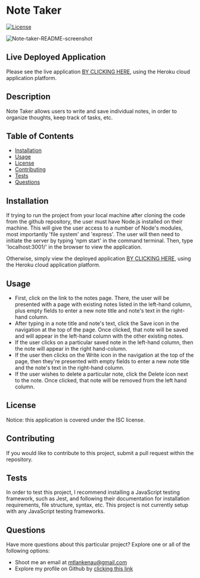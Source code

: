 # Note Taker
[![License](https://img.shields.io/badge/License-ISC-red.svg)](https://opensource.org/licenses/ISC)

![Note-taker-README-screenshot](https://user-images.githubusercontent.com/85750642/141697817-c25fee9b-f65c-4cb8-a15d-fd3eb3a1158d.jpg)

## Live Deployed Application
Please see the live application <a href="https://note-taker-mtlankenau.herokuapp.com/">BY CLICKING HERE</a>, using the Heroku cloud application platform.

## Description
Note Taker allows users to write and save individual notes, in order to organize thoughts, keep track of tasks, etc.

## Table of Contents
* [Installation](#installation)
* [Usage](#usage)
* [License](#license)
* [Contributing](#contributing)
* [Tests](#tests)
* [Questions](#questions)

<a name="install"></a>
## Installation
If trying to run the project from your local machine after cloning the code from the github repository, the user must have Node.js installed on their machine. This will give the user access to a number of Node's modules, most importantly 'file system' and 'express'. The user will then need to initiate the server by typing 'npm start' in the command terminal. Then, type 'localhost:3001/' in the browser to view the application.

Otherwise, simply view the deployed application <a href="https://note-taker-mtlankenau.herokuapp.com/">BY CLICKING HERE</a>, using the Heroku cloud application platform.

<a name="usage"></a>
## Usage
* First, click on the link to the notes page. There, the user will be presented with a page with existing notes listed in the left-hand column, plus empty fields to enter a new note title and note's text in the right-hand column. 
* After typing in a note title and note's text, click the Save icon in the navigation at the top of the page. Once clicked, that note will be saved and will appear in the left-hand column with the other existing notes. 
* If the user clicks on a particular saved note in the left-hand column, then the note will appear in the right hand-column. 
* If the user then clicks on the Write icon in the navigation at the top of the page, then they're presented with empty fields to enter a new note title and the note's text in the right-hand column. 
* If the user wishes to delete a particular note, click the Delete icon next to the note. Once clicked, that note will be removed from the left hand column.

<a name="license"></a>
## License
Notice: this application is covered under the ISC license.

<a name="contribute"></a>
## Contributing
If you would like to contribute to this project, submit a pull request within the repository.

<a name="tests"></a>
## Tests
In order to test this project, I recommend installing a JavaScript testing framework, such as Jest, and following their documentation for installation requirements, file structure, syntax, etc. This project is not currently setup with any JavaScript testing frameworks.

<a name="questions"></a>
## Questions
Have more questions about this particular project? Explore one or all of the following options:
* Shoot me an email at <a href = "mailto: mtlankenau@gmail.com">mtlankenau@gmail.com</a>
* Explore my profile on Github by <a href="https://www.github.com/mtlankenau">clicking this link</a>
